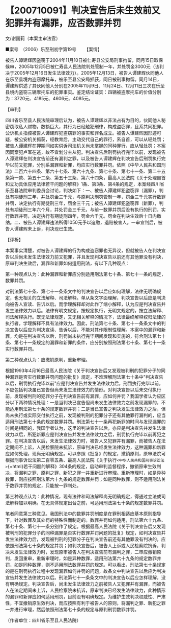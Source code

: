 # 【200710091】判决宣告后未生效前又犯罪并有漏罪，应否数罪并罚

文/谢国莉（本案主审法官）

■案号　（2006）乐至刑初字第19号 　　【案情】

被告人谭建辉因盗窃于2004年11月10日被仁寿县公安局刑事拘留，同月15日取保候审，2005年12月5日被仁寿县人民法院判处管制一年，并处罚金3000元（该判决于2005年12月16日发生法律效力）。2005年12月13日，被告人谭建辉伙同他人在乐至县境内盗窃摩托车，被乐至县公安局抓获，同日被刑事拘留。同月14日，谭建辉供述了其伙同他人分别在2005年11月9日、11月24日、12月11日三次在乐至县境内盗窃三辆摩托车的犯罪事实。鉴定结论证实：四辆被盗摩托车的价值分别为：3720元、4185元、4606元、4085元。

【审判】

四川省乐至县人民法院审理后认为，被告人谭建辉以非法占有为目的，伙同他人秘密窃取私人财物，数额巨大，其行为已经触犯刑律，构成盗窃罪，且系共同犯罪。公诉机关指控被告人谭建辉犯盗窃罪的事实和罪名成立。被告人谭建辉因形迹可疑，被公安机关抓获，经教育后，主动交代自己的罪行，系自首，可以从轻处罚；被告人谭建辉在押期间如实供诉司法机关尚未掌握的同种罪行，应从轻处罚；本案因同案犯卢军在逃，故不宜划分主从犯。判决宣告后刑罚执行完毕以前，发现被告人谭建辉在判决宣告前还有漏判之罪，以及被告人谭建辉在判决宣告后刑罚执行完毕以前又犯罪，分别系漏罪和新罪，均应实行数罪并罚。依照《中华人民共和国刑法》二百六十四条、第六十七条、第六十九条、第七十条、第七十一条、第二十五条第一款、第五十二条、第五十三条、第六十四条，最高人民法院《关于处理自首和立功具体应用法律若干问题的解释》1条、第3条、第4条的规定，本案经四川省乐至县法院审判委员会讨论，判决如下：一、被告人谭建辉犯盗窃罪（漏罪），判处有期徒刑三年，并处罚金三千元，与原判决刑罚管制一年，罚金三千元实行数罪并罚，决定执行有期徒刑三年，罚金三千元；被告人谭建辉犯盗窃罪（新罪），判处有期徒刑三年六个月，并处罚金三千元，与前一数罪并罚后没有执行的刑罚，实行数罪并罚，决定执行有期徒刑四年，罚金六千元。罚金在判决生效后十日内缴纳。二、被告人谭建辉违法所得1050元予以追缴，退赔被害人。一审宣判后，被告人谭建辉未上诉，判决现已生效。

【评析】

本案事实清楚，对被告人谭建辉的行为构成盗窃罪也无异议，但就被告人在判决宣告以后尚未发生法律效力前又犯罪，并且发现判决宣告以前还有其他罪没有判决，原审判决生效后，漏罪和新罪如何适用刑法，有以下几种观点：

第一种观点认为：此种漏罪和新罪应分别适用刑法第七十条、第七十一条的规定，数罪并罚。

对刑法第七十条、第七十一条条文中的判决宣告以后应如何理解，法律无明确规定，也无相关的立法解释、司法解释。单从条文字面理解，判决宣告以后应是判决向被告人宣读、告诉以后。而学理解释却对此作了缩小解释，认为应是判决宣告并发生法律效力以后。法律有明文规定，按规定执行，无明文规定的，按立法解释、司法解释执行。既无法律规定，又无相关解释的情况下，法律最终解释权归法律的执行者，学理解释不具有法律效力。因此，刑法第七十条、第七十一条条文中的判决宣告以后应为判决宣读、告诉以后，不能对其作限制性理解。本案中的漏罪和新罪，均是在判决宣告以后，刑罚尚未执行完毕期间发现和实施的，符合刑法第七十条、第七十一条规定的漏罪和新罪的条件，应分别按照刑法第七十条、第七十一条实行数罪并罚。

第二种观点认为：应撤销原判，重新审理。

根据1993年4月16日最高人民法院《关于判决宣告后又发现被判刑的犯罪分子的同种漏罪是否实行数罪并罚问题的批复》规定，不难理解刑法第七十条中"判决宣告以后，刑罚执行完毕以前"应是判决宣告并发生法律效力后，刑罚执行完毕以前，不应包括判决虽已宣告但尚未发生法律效力的情形。对判决宣告以后未交付执行前，发现被判刑的犯罪分子在判决宣告前有漏罪，应如何并罚？我国学者认为应区分以下两种情况处理：一是当判决已宣告但尚未发生法律效力之前发现漏罪的，不能适用刑法第七十条的规定数罪并罚；二是当已宣告之判决发生法律效力之后，但尚未执行或实际交付执行之前，发现被判刑的犯罪分子还有其他罪行漏判的，应当适用刑法第七十条的规定数罪并罚。刑法第七十一条再犯新罪的时间与发现漏罪的时间是相同的，我国学者认为，这里的判决宣告以后，亦应是判决宣告并发生法律效力以后，所犯新罪应是判决宣告并发生法律效力之后，刑罚执行完毕以前再犯之罪。在判决宣告以后，未发生法律效力时，被告人又犯罪并有漏罪，而被告人在法定期间不上诉，人民检察院未抗诉，原审判决已经发生法律效力，这种漏罪和新罪应如何处理，现尚无明确规定。可以参照《批复》的规定，撤销原判，原审法院可根据刑事诉讼法第二百零五条、最高人民法院《关于执行`<中华人民共和国刑事诉讼法>`{=html}若干问题的解释》304条的规定，启动审判监督程序，撤销原审生效判决，将漏判之罪、原判之罪、新犯之罪一并重新进行审理。重新审理时，如是异种数罪，则应按照刑法第六十九条的规定数罪并罚；如是同种数罪，则不适用刑法关于数罪并罚的规定，只能按一罪判处。

第三种观点认为：此种情况，现有法律和司法解释尚无明确规定，得通过立法或司法解释加以明确。在无具体规定出台之前，可适用刑法第七十条的规定数罪并罚。

笔者同意第三种意见。我国刑法中的数罪并罚制度是在罪刑相适应基本原则指导下，针对数罪及其处罚的特殊性而制定的。数罪并罚如何适用，刑法第六十九条、第七十条、第七十一条分别作了规定。根据最高人民法院《关于判决宣告后又发现被判刑的犯罪分子的同种漏罪是否实行数罪并罚问题的批复》规定，如判决宣告并发生法律效力后，发现被判刑的犯罪分子在判决宣告前还有其他罪没有判决的，应依照刑法第七十条的规定并罚；如判决宣告后，被告人上诉或人民检察院抗诉，判决未发生法律效力时，发现原审被告人在判决宣告前有漏判之罪，二审应撤销原判，发回重审，重新审理时，如是异种数罪，适用刑法第六十九条的规定数罪并罚，如是同种数罪，则不适用刑法数罪并罚的规定。可以看出，刑法第七十条规定的是在刑罚执行过程中发现漏罪如何并罚的问题，故条文中判决宣告以后应为判决宣告并发生法律效力以后。刑法第七十一条条文中的判决宣告以后应怎样理解，没有明确规定。判决宣告后，尚未发生法律效力之前被告人又犯罪并有漏罪，而被告人在法定期间未上诉，人民检察院未抗诉，原审判决已经发生法律效力，此种情形的漏罪和新罪应如何适用刑罚，目前没有明确规定。为维护生效判决权威性、严肃性，不宜撤销原生效判决，而应按照有利于被告人的原则，将漏判之罪、新犯之罪一并进行审理，然后依照刑法第七十条的规定与原判刑罚数罪并罚。

（作者单位：四川省乐至县人民法院）